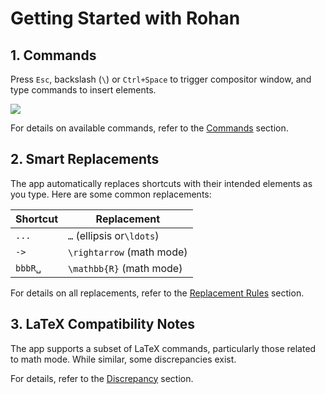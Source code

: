 # Getting Started with Rohan

## 1. Commands

Press `Esc`, backslash (`\`) or `Ctrl+Space` to trigger compositor window, and type commands to insert elements.

![](images/compositor_window.png)

For details on available commands, refer to the [Commands](commands.html) section.

## 2. Smart Replacements

The app automatically replaces shortcuts with their intended elements as you type.
Here are some common replacements:

| Shortcut | Replacement               |
| -------- | ------------------------- |
| `...`    | `…` (ellipsis or`\ldots`) |
| `->`     | `\rightarrow` (math mode) |
| `bbbR␣`  | `\mathbb{R}` (math mode)  |

For details on all replacements, refer to the [Replacement Rules](replacement-rules.html) section.

## 3. LaTeX Compatibility Notes

The app supports a subset of LaTeX commands, particularly those related to math mode.
While similar, some discrepancies exist.

For details, refer to the [Discrepancy](discrepancy.html) section.
